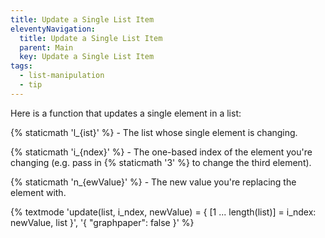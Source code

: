 ```yaml
---
title: Update a Single List Item
eleventyNavigation:
  title: Update a Single List Item
  parent: Main
  key: Update a Single List Item
tags:
  - list-manipulation
  - tip
---
```


Here is a function that updates a single element in a list:

{% staticmath 'l_{ist}' %} - The list whose single element is changing.

{% staticmath 'i_{ndex}' %} - The one-based index of the element you're changing (e.g. pass in {% staticmath '3' %} to change the third element).

{% staticmath 'n_{ewValue}' %} - The new value you're replacing the element with.

{% textmode
'update(list, i_ndex, newValue) = { [1 ... length(list)] = i_ndex: newValue, list }', '{ "graphpaper": false }'
%}
